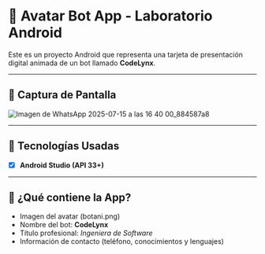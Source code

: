 # 🤖 Avatar Bot App - Laboratorio Android

Este es un proyecto Android que representa una tarjeta de presentación digital animada de un bot llamado **CodeLynx**.

---

## 📱 Captura de Pantalla

![Imagen de WhatsApp 2025-07-15 a las 16 40 00_884587a8](https://github.com/user-attachments/assets/3dbaff2a-7b46-4dbc-98ae-b16de5c7d614)


---

## 🔧 Tecnologías Usadas
- [x] **Android Studio (API 33+)**

---

## 🎨 ¿Qué contiene la App?

- Imagen del avatar (botani.png)
- Nombre del bot: **CodeLynx**
- Título profesional: *Ingeniera de Software*
- Información de contacto (teléfono, conocimientos y lenguajes)

